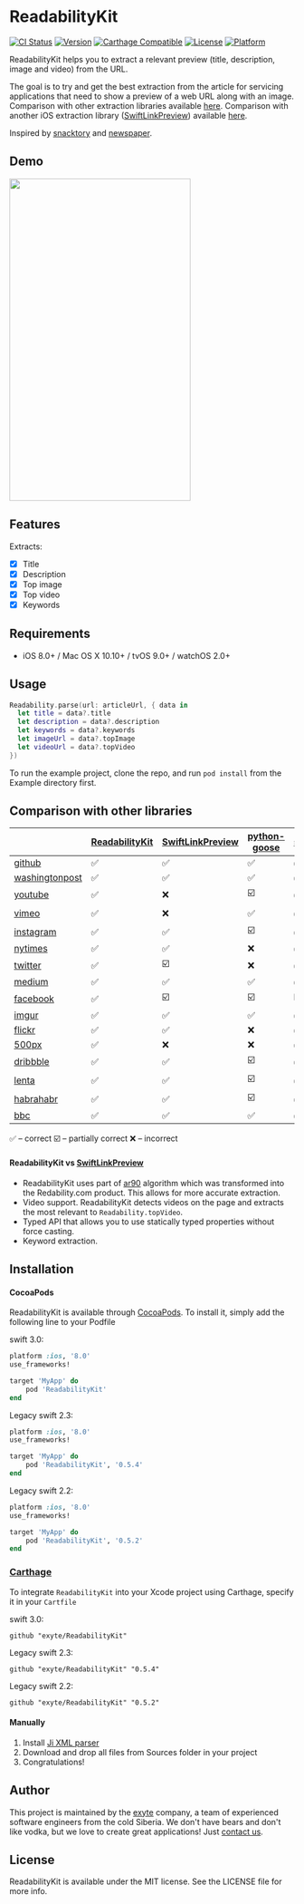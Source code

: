# ReadabilityKit

[![CI Status](http://img.shields.io/travis/exyte/ReadabilityKit.svg?style=flat)](https://travis-ci.org/exyte/ReadabilityKit)
[![Version](https://img.shields.io/cocoapods/v/ReadabilityKit.svg?style=flat)](http://cocoapods.org/pods/ReadabilityKit)
[![Carthage Compatible](https://img.shields.io/badge/Carthage-compatible-0473B3.svg?style=flat)](https://github.com/Carthage/Carthage)
[![License](https://img.shields.io/cocoapods/l/ReadabilityKit.svg?style=flat)](http://cocoapods.org/pods/ReadabilityKit)
[![Platform](https://img.shields.io/cocoapods/p/ReadabilityKit.svg?style=flat)](http://cocoapods.org/pods/ReadabilityKit)

ReadabilityKit helps you to extract a relevant preview (title, description, image and video) from the URL.

The goal is to try and get the best extraction from the article for servicing applications that need to show a preview of a web URL along with an image. Comparison with other extraction libraries available [here](https://github.com/exyte/ReadabilityKit#comparison-with-other-libraries). Comparison with another iOS extraction library  ([SwiftLinkPreview](https://github.com/LeonardoCardoso/SwiftLinkPreview)) available [here](https://github.com/exyte/ReadabilityKit#readabilitykit-vs-swiftlinkpreview).

Inspired by [snacktory](https://github.com/karussell/snacktory) and [newspaper](https://github.com/codelucas/newspaper).

## Demo
<img src="https://github.com/exyte/ReadabilityKit/blob/master/demo.gif" width="320px" height="569px" />

## Features

Extracts:

- [x] Title
- [x] Description
- [x] Top image
- [x] Top video
- [x] Keywords

## Requirements

- iOS 8.0+ / Mac OS X 10.10+ / tvOS 9.0+ / watchOS 2.0+

## Usage

```swift
Readability.parse(url: articleUrl, { data in
  let title = data?.title
  let description = data?.description
  let keywords = data?.keywords
  let imageUrl = data?.topImage
  let videoUrl = data?.topVideo
})
```

To run the example project, clone the repo, and run `pod install` from the Example directory first.

## Comparison with other libraries

|  | [ReadabilityKit](https://github.com/exyte/ReadabilityKit) | [SwiftLinkPreview](https://github.com/LeonardoCardoso/SwiftLinkPreview) | [python-goose](https://github.com/grangier/python-goose) | [snacktory](https://github.com/karussell/snacktory) | [newspaper](https://github.com/codelucas/newspaper)
|---|---|---|---|---|---|
| [github](https://github.com/exyte/ReadabilityKit) | ✅ | ✅ | ✅ | ✅ | ✅ |
| [washingtonpost](https://www.washingtonpost.com/business/on-it/mantech-expands-cybersecurity-work/2015/06/16/85934832-143a-11e5-9518-f9e0a8959f32_story.html) | ✅ | ✅ | ✅ | ✅ | ✅ |
| [youtube](https://www.youtube.com/watch?v=ky3OcJR-5N4) | ✅ | ❌ |☑️ | ✅ | ☑️ | 
| [vimeo](https://vimeo.com/177533449) | ✅ | ❌ |✅ | ✅ | ☑️ | 
| [instagram](https://www.instagram.com/p/BIk6ZSEhbzs/) | ✅ | ✅ | ☑️ | ✅ | ✅ | 
| [nytimes](http://www.nytimes.com/2016/06/26/magazine/how-an-archive-of-the-internet-could-change-history.html?_r=3) | ✅ | ✅ | ❌ | ✅ | ✅ | 
| [twitter](https://twitter.com/armadsen/status/680877848043728896) | ✅ | ☑️ | ❌ | ✅ | ❌ | 
| [medium](https://medium.com/friendship-dot-js/i-peeked-into-my-node-modules-directory-and-you-wont-believe-what-happened-next-b89f63d21558#.bc3z65o4k) | ✅ | ✅ | ✅ | ✅ | ✅ |
| [facebook](https://www.facebook.com/zuck/posts/10103010090805691?pnref=story) | ✅ | ☑️ | ☑️ | ☑️ | ✅ | 
| [imgur](http://imgur.com/J4A9PMH) | ✅ | ✅ | ✅ | ✅ | ✅ |
| [flickr](https://www.flickr.com/photos/adrianoabate/18883092533/in/photolist-hGZ97L-pZUGH9-qgCGxW-oLJmhn-uLCMwV-su6KFN-ckXE8m-hK937C-wnXkGj-bkeGc2-pTgJQy-oXBGLg-mVJDBz-spk2am-shRcng-sqCyKC-fCHnyi-wgpEVp-suLp4x-hB6Dsa-dX2zpg-k7RE1s-rRyFrf-fM8jbP-hoDSNW-sn6mwt-dbu7DG-w4XXPJ-dyzMaL-p4N6Ah-q56gLz-9hG4Z7-6hKWYE-cYQJrW-mNYioT-nWN2yp-frFCmW-qwQGPY-fDgCwn-v9thFV-eeqBH4-fV8pfs-fUSGwd-6tqnfs-pZNj28-kBFcYo-iENCVn-pTUCXU-dc6dGG-oKgiyk) | ✅ | ✅ | ❌ | ✅ | ✅ | 
| [500px](https://500px.com/photo/167038263/kate-by-alex-urban?ctx_page=1&from=popular) | ✅ | ❌ | ❌ | ✅ | ✅ 
| [dribbble](https://dribbble.com/shots/2889452-Almanac-Beer-Co-Craft-Pilsner) | ✅ | ✅ | ☑️ | ✅ | ✅ | 
| [lenta](https://lenta.ru/articles/2016/08/01/fskntrue/) | ✅ | ✅ | ☑️ | ✅ | ✅ |
| [habrahabr](https://habrahabr.ru/company/plarium/blog/307428/) | ✅ | ✅ | ☑️ | ✅ | ✅ |
| [bbc](http://www.bbc.com/news/world-asia-china-37081013) | ✅ | ✅ | ✅ | ✅ | ✅ |

✅ – correct
☑️ – partially correct
❌ – incorrect


#### ReadabilityKit vs [SwiftLinkPreview](https://github.com/LeonardoCardoso/SwiftLinkPreview)
- ReadabilityKit uses part of [ar90](https://github.com/masukomi/ar90-readability) algorithm which was transformed into the Redability.com product. This allows for more accurate extraction.
- Video support. ReadabilityKit detects videos on the page and extracts the most relevant to `Readability.topVideo`.
- Typed API that allows you to use statically typed properties without force casting.
- Keyword extraction.
 
## Installation

#### CocoaPods
ReadabilityKit is available through [CocoaPods](http://cocoapods.org). To install
it, simply add the following line to your Podfile

swift 3.0:

```ruby
platform :ios, '8.0'
use_frameworks!

target 'MyApp' do
    pod 'ReadabilityKit'
end
```

Legacy swift 2.3:

```ruby
platform :ios, '8.0'
use_frameworks!

target 'MyApp' do
    pod 'ReadabilityKit', '0.5.4'
end
```

Legacy swift 2.2:

```ruby
platform :ios, '8.0'
use_frameworks!

target 'MyApp' do
    pod 'ReadabilityKit', '0.5.2'
end
```



### [Carthage](http://github.com/Carthage/Carthage)

To integrate `ReadabilityKit` into your Xcode project using Carthage, specify it in your `Cartfile`

swift 3.0:
```ogdl
github "exyte/ReadabilityKit"
```

Legacy swift 2.3:
```ogdl
github "exyte/ReadabilityKit" "0.5.4"
```

Legacy swift 2.2:

```ogdl
github "exyte/ReadabilityKit" "0.5.2"
```

#### Manually

1. Install [Ji XML parser](https://github.com/honghaoz/Ji#manually)
2. Download and drop all files from Sources folder in your project
3. Congratulations!

## Author

This project is maintained by the [exyte](http://www.exyte.com) company, a team of experienced software engineers from the cold Siberia. We don't have bears and don't like vodka, but we love to create great applications! Just [contact us](mailto:info@exyte.com).

## License

ReadabilityKit is available under the MIT license. See the LICENSE file for more info.
